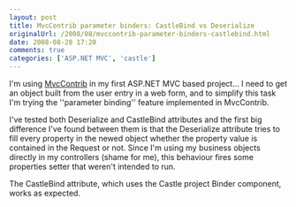 ```yaml
---
layout: post
title: MvcContrib parameter binders: CastleBind vs Deserialize
originalUrl: /2008/08/mvccontrib-parameter-binders-castlebind.html
date: 2008-08-28 17:20
comments: true
categories: ['ASP.NET MVC', 'castle']
---
```


I'm using [MvcContrib](http://mvccontrib.codeplex.com/) in my first ASP.NET MVC based project...
I need to get an object built from the user entry in a web form, and to simplify this task I'm trying the ''parameter binding'' feature implemented in MvcContrib.

I've tested both Deserialize and CastleBind attributes and the first big difference I've found between them is that the Deserialize attribute tries to fill every property in the newed object whether the property value is contained in the Request or not. Since I'm using my business objects directly in my controllers (shame for me), this behaviour fires some properties setter that weren't intended to run.

The CastleBind attribute, which uses the Castle project Binder component, works as expected.
